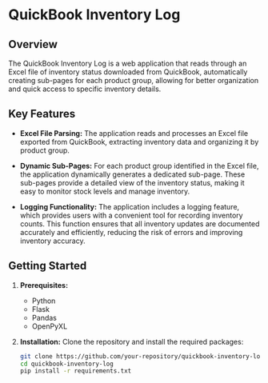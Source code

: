 # QuickBook Inventory Log

## Overview

The QuickBook Inventory Log is a web application that reads through an Excel file of inventory status downloaded from QuickBook, automatically creating sub-pages for each product group, allowing for better organization and quick access to specific inventory details.

## Key Features

- **Excel File Parsing:** The application reads and processes an Excel file exported from QuickBook, extracting inventory data and organizing it by product group.
  
- **Dynamic Sub-Pages:** For each product group identified in the Excel file, the application dynamically generates a dedicated sub-page. These sub-pages provide a detailed view of the inventory status, making it easy to monitor stock levels and manage inventory.

- **Logging Functionality:** The application includes a logging feature, which provides users with a convenient tool for recording inventory counts. This function ensures that all inventory updates are documented accurately and efficiently, reducing the risk of errors and improving inventory accuracy.

## Getting Started

1. **Prerequisites:**
   - Python
   - Flask
   - Pandas
   - OpenPyXL

2. **Installation:**
   Clone the repository and install the required packages:
   ```bash
   git clone https://github.com/your-repository/quickbook-inventory-log.git
   cd quickbook-inventory-log
   pip install -r requirements.txt
